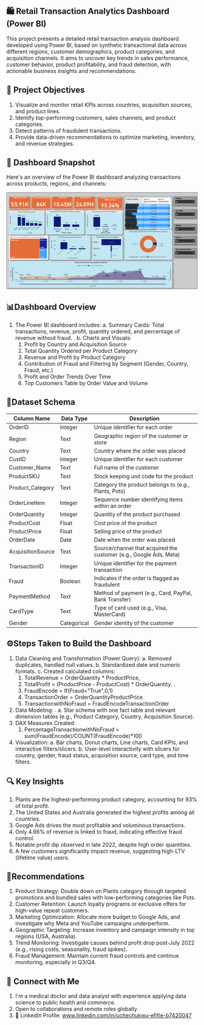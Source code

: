 ## 🛍️ Retail Transaction Analytics Dashboard (Power BI)

This project presents a detailed retail transaction analysis dashboard developed using Power BI, based on synthetic transactional data across different regions, customer demographics, product categories, and acquisition channels. It aims to uncover key trends in sales performance, customer behavior, product profitability, and fraud detection, with actionable business insights and recommendations.


## 📁 Project Objectives
1.	Visualize and monitor retail KPIs across countries, acquisition sources, and product lines.
2.	Identify top-performing customers, sales channels, and product categories.
3.	Detect patterns of fraudulent transactions.
4.	Provide data-driven recommendations to optimize marketing, inventory, and revenue strategies.

## 📸 Dashboard Snapshot

Here's an overview of the Power BI dashboard analyzing transactions across products, regions, and channels:

![Retail Dashboard Snapshot](dashboard-overview1.png)

 
## 📊Dashboard Overview
1.  The Power BI dashboard includes: 
  a.  Summary Cards: Total transactions, revenue, profit, quantity ordered, and percentage of revenue without fraud. .
  b.  Charts and Visuals:
    1.	Profit by Country and Acquisition Source
    2.	Total Quantity Ordered per Product Category
    3.	Revenue and Profit by Product Category
    4.	Contribution of Fraud and Filtering by Segment (Gender, Country, Fraud, etc.)
    5.	Profit and Order Trends Over Time
    6.	Top Customers Table by Order Value and Volume
  
       
## 🧾Dataset Schema
| Column Name       | Data Type   | Description                                                        |
| ----------------- | ----------- | ------------------------------------------------------------------ |
| OrderID           | Integer     | Unique identifier for each order                                   |
| Region            | Text        | Geographic region of the customer or store                         |
| Country           | Text        | Country where the order was placed                                 |
| CustID            | Integer     | Unique identifier for each customer                                |
| Customer\_Name    | Text        | Full name of the customer                                          |
| ProductSKU        | Text        | Stock keeping unit code for the product                            |
| Product\_Category | Text        | Category the product belongs to (e.g., Plants, Pots)               |
| OrderLineItem     | Integer     | Sequence number identifying items within an order                  |
| OrderQuantity     | Integer     | Quantity of the product purchased                                  |
| ProductCost       | Float       | Cost price of the product                                          |
| ProductPrice      | Float       | Selling price of the product                                       |
| OrderDate         | Date        | Date when the order was placed                                     |
| AcquisitionSource | Text        | Source/channel that acquired the customer (e.g., Google Ads, Meta) |
| TransactionID     | Integer     | Unique identifier for the payment transaction                      |
| Fraud             | Boolean     | Indicates if the order is flagged as fraudulent                    |
| PaymentMethod     | Text        | Method of payment (e.g., Card, PayPal, Bank Transfer)              |
| CardType          | Text        | Type of card used (e.g., Visa, MasterCard)                         |
| Gender            | Categorical | Gender identity of the customer                                    |



## ⚙️Steps Taken to Build the Dashboard
1. Data Cleaning and Transformation (Power Query): 
  a.  Removed duplicates, handled null values.
  b.  Standardized date and numeric formats.
  c.  Created calculated columns:
      1.  TotalRevenue = OrderQuantity * ProductPrice,
      2.  TotalProfit = (ProductPrice - ProductCost) * OrderQuantity. .
      3.  FraudEncode = If(Fraud="True",0,1)
      4.  TransactionOrder = OrderQuantityProductPrice
      5.  TransactionwithNoFraud = FraudEncodeTransactionOrder
2.	Data Modeling: .
  a.  Star schema with one fact table and relevant dimension tables (e.g., Product Category, Country, Acquisition Source).
3.	DAX Measures Created:
       1.  PercentageTransactionwithNoFraud = sum(FraudEncode)/COUNT(FraudEncode)*100
4.	Visualization:
  a.  Bar charts, Donut charts, Line charts, Card KPIs, and interactive filters/slicers.
  b.  User-level interactivity with slicers for country, gender, fraud status, acquisition source, card type, and time filters.


## 🔍 Key Insights
1.	Plants are the highest-performing product category, accounting for 93% of total profit.
2.	The United States and Australia generated the highest profits among all countries.
3.	Google Ads drives the most profitable and voluminous transactions.
4.	Only 4.66% of revenue is linked to fraud, indicating effective fraud control.
5.	Notable profit dip observed in late 2022, despite high order quantities.
6.	A few customers significantly impact revenue, suggesting high-LTV (lifetime value) users.


## 📌Recommendations
1.	Product Strategy: Double down on Plants category through targeted promotions and bundled sales with low-performing categories like Pots.
2.	Customer Retention: Launch loyalty programs or exclusive offers for high-value repeat customers.
3.	Marketing Optimization: Allocate more budget to Google Ads, and investigate why Meta and YouTube campaigns underperform.
4.	Geographic Targeting: Increase inventory and campaign intensity in top regions (USA, Australia).
5.	Trend Monitoring: Investigate causes behind profit drop post-July 2022 (e.g., rising costs, seasonality, fraud spikes).
6.	Fraud Management: Maintain current fraud controls and continue monitoring, especially in Q3/Q4.


## 🔗 Connect with Me
1.  I'm a medical doctor and data analyst with experience applying data science to public health and commerce.
2.  Open to collaborations and remote roles globally.
3.  🔗 LinkedIn Profile: www.linkedin.com/in/uchechukwu-efifie-b7420047
